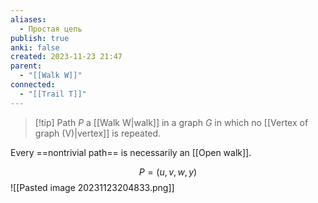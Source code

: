 ```yaml
---
aliases:
  - Простая цепь
publish: true
anki: false
created: 2023-11-23 21:47
parent:
  - "[[Walk W]]"
connected:
  - "[[Trail T]]"
---
```


> [!tip] Path $P$
> a [[Walk W|walk]] in a graph $G$ in which no [[Vertex of graph (V)|vertex]]  is repeated. 

Every ==nontrivial path== is necessarily an [[Open walk]].

$$P = (u,v,w,y)$$
![[Pasted image 20231123204833.png]]











